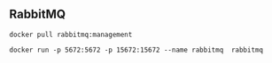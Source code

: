 ## RabbitMQ

```shell
docker pull rabbitmq:management 
```

```shell
docker run -p 5672:5672 -p 15672:15672 --name rabbitmq  rabbitmq
```

